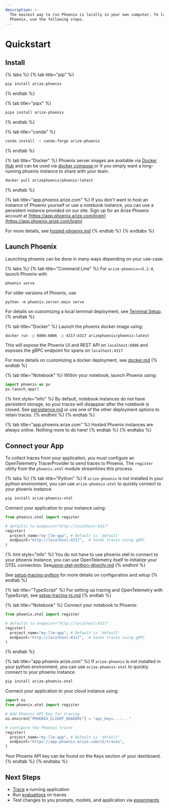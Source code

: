 ```yaml
---
description: >-
  The easiest way to run Phoenix is locally in your own computer. To launch
  Phoenix, use the following steps.
---
```


# Quickstart

## Install

{% tabs %}
{% tab title="pip" %}
```bash
pip install arize-phoenix
```
{% endtab %}

{% tab title="pipx" %}
```bash
pipx install arize-phoenix
```
{% endtab %}

{% tab title="conda" %}
```bash
conda install -c conda-forge arize-phoenix
```
{% endtab %}

{% tab title="Docker" %}
Phoenix server images are available via [Docker Hub](https://hub.docker.com/r/arizephoenix/phoenix) and can be used via [docker compose ](deployment/docker.md)or if you simply want a long-running phoenix instance to share with your team.

```bash
docker pull arizephoenix/phoenix:latest
```
{% endtab %}

{% tab title="app.phoenix.arize.com" %}
If you don't want to host an instance of Phoenix yourself or use a notebook instance, you can use a persistent instance provided on our site. Sign up for an Arize Phoenix account at [https://app.phoenix.arize.com/login](https://app.phoenix.arize.com/login)

For more details, see [hosted-phoenix.md](deployment/hosted-phoenix.md "mention")
{% endtab %}
{% endtabs %}

## Launch Phoenix

Launching phoenix can be done in many ways depending on your use-case.

{% tabs %}
{% tab title="Command Line" %}
For `arize-phoenix>=5.2.0`, launch Phoenix with

```bash
phoenix serve
```

For older versions of Phoenix, use

```
python -m phoenix.server.main serve
```

For details on customizing a local terminal deployment, see [Terminal Setup](https://docs.arize.com/phoenix/setup/environments#terminal).
{% endtab %}

{% tab title="Docker" %}
Launch the phoenix docker image using:

```bash
docker run -p 6006:6006 -p 4317:4317 arizephoenix/phoenix:latest
```

This will expose the Phoenix UI and REST API on `localhost:6006` and exposes the gRPC endpoint for spans on `localhost:4317`

For more details on customizing a docker deployment, see [docker.md](deployment/docker.md "mention")
{% endtab %}

{% tab title="Notebook" %}
Within your notebook, launch Phoenix using:

```python
import phoenix as px
px.launch_app()
```

{% hint style="info" %}
By default, notebook instances do not have persistent storage, so your traces will disappear after the notebook is closed. See [persistence.md](deployment/persistence.md "mention") or use one of the other deployment options to retain traces.
{% endhint %}
{% endtab %}

{% tab title="app.phoenix.arize.com" %}
Hosted Phoenix instances are always online. Nothing more to do here!
{% endtab %}
{% endtabs %}

## Connect your App

To collect traces from your application, you must configure an OpenTelemetry TracerProvider to send traces to Phoenix. The `register` utility from the `phoenix.otel` module streamlines this process.

{% tabs %}
{% tab title="Python" %}
If `arize-phoenix` is not installed in your python environment, you can use `arize-phoenix-otel` to quickly connect to your phoenix instance.

```bash
pip install arize-phoenix-otel
```

Connect your application to your instance using:

```python
from phoenix.otel import register

# defaults to endpoint="http://localhost:4317"
register(
  project_name="my-llm-app", # Default is 'default'
  endpoint="http://localhost:4317",  # Sends traces using gRPC
)  
```

{% hint style="info" %}
You do not have to use phoenix.otel to connect to your phoenix instance, you can use OpenTelemetry itself to initialize your OTEL connection. See[using-otel-python-directly.md](tracing/how-to-tracing/setup-tracing/setup-tracing-python/using-otel-python-directly.md "mention")
{% endhint %}

See [setup-tracing-python](tracing/how-to-tracing/setup-tracing/setup-tracing-python/ "mention") for more details on configuration and setup
{% endtab %}

{% tab title="TypeScript" %}
For setting up tracing and OpenTelemetry with TypeScript, see [setup-tracing-ts.md](tracing/how-to-tracing/setup-tracing/setup-tracing-ts.md "mention")
{% endtab %}

{% tab title="Notebook" %}
Connect your notebook to Phoenix:

```python
from phoenix.otel import register

# defaults to endpoint="http://localhost:4317"
register(
  project_name="my-llm-app", # Default is 'default'
  endpoint="http://localhost:4317",  # Sends traces using gRPC
) 
```
{% endtab %}

{% tab title="app.phoenix.arize.com" %}
If `arize-phoenix` is not installed in your python environment, you can use `arize-phoenix-otel` to quickly connect to your phoenix instance.

```bash
pip install arize-phoenix-otel
```

Connect your application to your cloud instance using:

```python
import os
from phoenix.otel import register

# Add Phoenix API Key for tracing
os.environ["PHOENIX_CLIENT_HEADERS"] = "api_key=...:..."

# configure the Phoenix tracer
register(
  project_name="my-llm-app", # Default is 'default'
  endpoint="https://app.phoenix.arize.com/v1/traces",
) 
```

Your Phoenix API key can be found on the Keys section of your dashboard.
{% endtab %}
{% endtabs %}

## Next Steps

* [Trace](tracing/llm-traces-1.md) a running application
* Run [evaluations](evaluation/evals.md) on traces
* Test changes to you prompts, models, and application via [experiments](datasets-and-experiments/how-to-experiments/run-experiments.md)
